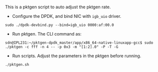This is a pktgen script to auto adjust the pktgen rate.

- Configure the DPDK, and bind NIC with ```igb_uio``` driver.
```
sudo ./dpdk-devbind.py --bind=igb_uio 0000:af:00.0
```

- Run pktgen. The CLI command as:

```
sdn@IPL231:~/pktgen-dpdk_master/app/x86_64-native-linuxapp-gcc$ sudo ./pktgen -c fff -n 4 -- -p 0x3 -m "[1:2].0" -P -T -G
```

- Run scripts. Adjust the parameters in the pktgen before running.
```
./pktgen.sh
```
